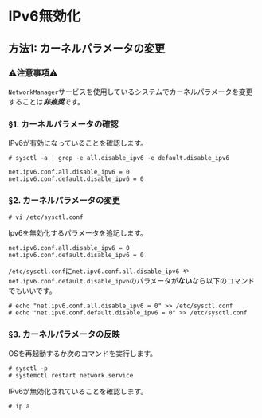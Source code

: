 # IPv6無効化
## 方法1: カーネルパラメータの変更
### :warning:注意事項:warning:
```NetworkManager```サービスを使用しているシステムでカーネルパラメータを変更することは***非推奨***です。
### §1. カーネルパラメータの確認
IPv6が有効になっていることを確認します。
```
# sysctl -a | grep -e all.disable_ipv6 -e default.disable_ipv6
```
```
net.ipv6.conf.all.disable_ipv6 = 0
net.ipv6.conf.default.disable_ipv6 = 0
```
### §2. カーネルパラメータの変更
```
# vi /etc/sysctl.conf
```
Ipv6を無効化するパラメータを追記します。
```
net.ipv6.conf.all.disable_ipv6 = 0
net.ipv6.conf.default.disable_ipv6 = 0
```
```/etc/sysctl.conf```に```net.ipv6.conf.all.disable_ipv6 や net.ipv6.conf.default.disable_ipv6```のパラメータが**ない**なら以下のコマンドでもいいです。
```
# echo "net.ipv6.conf.all.disable_ipv6 = 0" >> /etc/sysctl.conf
# echo "net.ipv6.conf.default.disable_ipv6 = 0" >> /etc/sysctl.conf
```
### §3. カーネルパラメータの反映
OSを再起動するか次のコマンドを実行します。
```
# sysctl -p
# systemctl restart network.service
```
IPv6が無効化されていることを確認します。
```
# ip a
```
